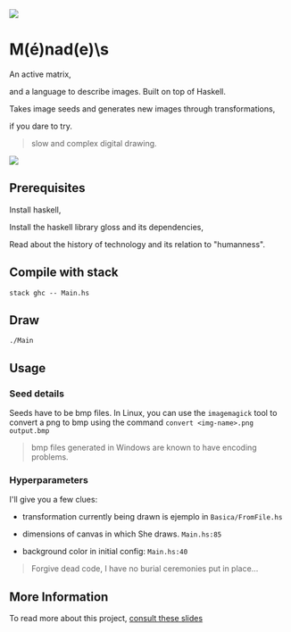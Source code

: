 <img src="https://i.imgur.com/2UKMpiy.png">

# M(é)nad(e)\s

An active matrix,

and a language to describe images. Built on top of Haskell.

Takes image seeds and generates new images through transformations,

if you dare to try.

> slow and complex digital drawing.

<img src="https://i.imgur.com/SLxFSDj.png">

## Prerequisites

Install haskell,

Install the haskell library gloss and its dependencies,

Read about the history of technology and its relation to "humanness".

## Compile with stack

`stack ghc -- Main.hs`

## Draw

`./Main`

## Usage

### Seed details
Seeds have to be bmp files. In Linux, you can use the `imagemagick` tool to convert a png to bmp using the command
`convert <img-name>.png output.bmp`

> bmp files generated in Windows are known to have encoding problems.

### Hyperparameters

I'll give you a few clues:
* transformation currently being drawn is ejemplo in `Basica/FromFile.hs`

* dimensions of canvas in which She draws. `Main.hs:85`

* background color in initial config: `Main.hs:40`

> Forgive dead code, I have no burial ceremonies put in place...

## More Information
To read more about this project, [consult these slides](https://docs.google.com/presentation/d/13Qb4pv03XYT_mUEkGlTB7VZeENPSqXbDxNuKmmtyvZA/edit?usp=sharing)
